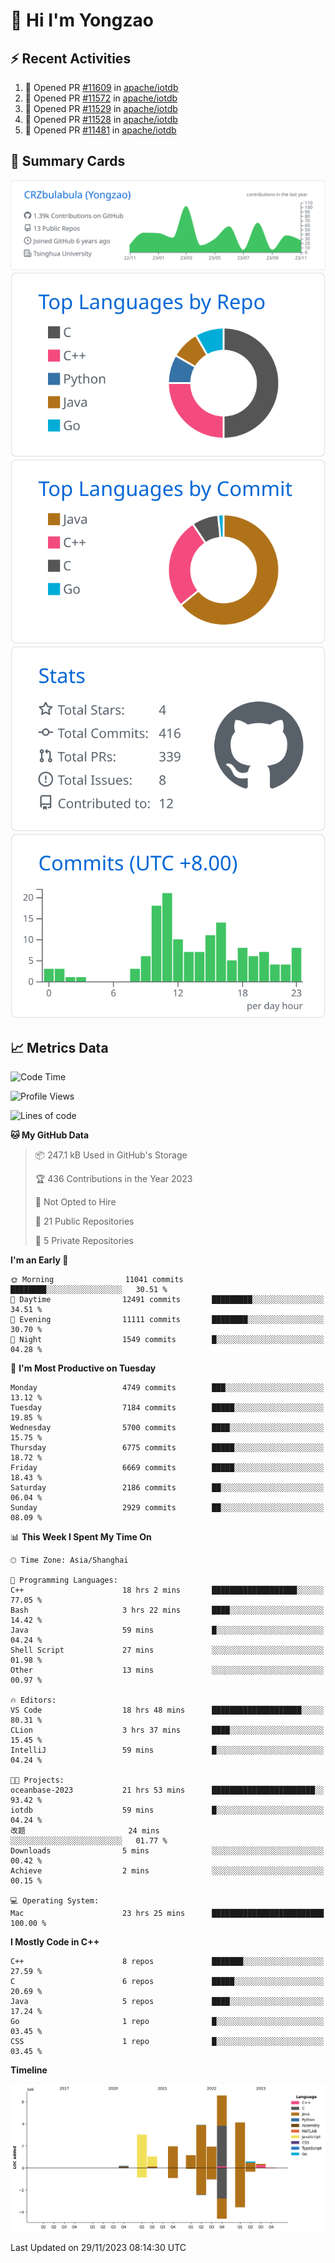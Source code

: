 # 👋 Hi I'm Yongzao

## ⚡ Recent Activities
<!--START_SECTION:activity-->
1. 💪 Opened PR [#11609](https://github.com/apache/iotdb/pull/11609) in [apache/iotdb](https://github.com/apache/iotdb)
2. 💪 Opened PR [#11572](https://github.com/apache/iotdb/pull/11572) in [apache/iotdb](https://github.com/apache/iotdb)
3. 💪 Opened PR [#11529](https://github.com/apache/iotdb/pull/11529) in [apache/iotdb](https://github.com/apache/iotdb)
4. 💪 Opened PR [#11528](https://github.com/apache/iotdb/pull/11528) in [apache/iotdb](https://github.com/apache/iotdb)
5. 💪 Opened PR [#11481](https://github.com/apache/iotdb/pull/11481) in [apache/iotdb](https://github.com/apache/iotdb)
<!--END_SECTION:activity-->

## 🎑 Summary Cards

[![](https://raw.githubusercontent.com/CRZbulabula/CRZbulabula/main/profile-summary-card-output/github/0-profile-details.svg)](https://github.com/vn7n24fzkq/github-profile-summary-cards)
[![](https://raw.githubusercontent.com/CRZbulabula/CRZbulabula/main/profile-summary-card-output/github/1-repos-per-language.svg)](https://github.com/vn7n24fzkq/github-profile-summary-cards) [![](https://raw.githubusercontent.com/CRZbulabula/CRZbulabula/main/profile-summary-card-output/github/2-most-commit-language.svg)](https://github.com/vn7n24fzkq/github-profile-summary-cards)
[![](https://raw.githubusercontent.com/CRZbulabula/CRZbulabula/main/profile-summary-card-output/github/3-stats.svg)](https://github.com/vn7n24fzkq/github-profile-summary-cards) [![](https://raw.githubusercontent.com/CRZbulabula/CRZbulabula/main/profile-summary-card-output/github/4-productive-time.svg)](https://github.com/vn7n24fzkq/github-profile-summary-cards)

## 📈 Metrics Data

<!--START_SECTION:waka-->
![Code Time](http://img.shields.io/badge/Code%20Time-496%20hrs%201%20min-blue)

![Profile Views](http://img.shields.io/badge/Profile%20Views-2-blue)

![Lines of code](https://img.shields.io/badge/From%20Hello%20World%20I%27ve%20Written-24.8%20million%20lines%20of%20code-blue)

**🐱 My GitHub Data** 

> 📦 247.1 kB Used in GitHub's Storage 
 > 
> 🏆 436 Contributions in the Year 2023
 > 
> 🚫 Not Opted to Hire
 > 
> 📜 21 Public Repositories 
 > 
> 🔑 5 Private Repositories 
 > 
**I'm an Early 🐤** 

```text
🌞 Morning                11041 commits       ████████░░░░░░░░░░░░░░░░░   30.51 % 
🌆 Daytime                12491 commits       █████████░░░░░░░░░░░░░░░░   34.51 % 
🌃 Evening                11111 commits       ████████░░░░░░░░░░░░░░░░░   30.70 % 
🌙 Night                  1549 commits        █░░░░░░░░░░░░░░░░░░░░░░░░   04.28 % 
```
📅 **I'm Most Productive on Tuesday** 

```text
Monday                   4749 commits        ███░░░░░░░░░░░░░░░░░░░░░░   13.12 % 
Tuesday                  7184 commits        █████░░░░░░░░░░░░░░░░░░░░   19.85 % 
Wednesday                5700 commits        ████░░░░░░░░░░░░░░░░░░░░░   15.75 % 
Thursday                 6775 commits        █████░░░░░░░░░░░░░░░░░░░░   18.72 % 
Friday                   6669 commits        █████░░░░░░░░░░░░░░░░░░░░   18.43 % 
Saturday                 2186 commits        ██░░░░░░░░░░░░░░░░░░░░░░░   06.04 % 
Sunday                   2929 commits        ██░░░░░░░░░░░░░░░░░░░░░░░   08.09 % 
```


📊 **This Week I Spent My Time On** 

```text
🕑︎ Time Zone: Asia/Shanghai

💬 Programming Languages: 
C++                      18 hrs 2 mins       ███████████████████░░░░░░   77.05 % 
Bash                     3 hrs 22 mins       ████░░░░░░░░░░░░░░░░░░░░░   14.42 % 
Java                     59 mins             █░░░░░░░░░░░░░░░░░░░░░░░░   04.24 % 
Shell Script             27 mins             ░░░░░░░░░░░░░░░░░░░░░░░░░   01.98 % 
Other                    13 mins             ░░░░░░░░░░░░░░░░░░░░░░░░░   00.97 % 

🔥 Editors: 
VS Code                  18 hrs 48 mins      ████████████████████░░░░░   80.31 % 
CLion                    3 hrs 37 mins       ████░░░░░░░░░░░░░░░░░░░░░   15.45 % 
IntelliJ                 59 mins             █░░░░░░░░░░░░░░░░░░░░░░░░   04.24 % 

🐱‍💻 Projects: 
oceanbase-2023           21 hrs 53 mins      ███████████████████████░░   93.42 % 
iotdb                    59 mins             █░░░░░░░░░░░░░░░░░░░░░░░░   04.24 % 
改题                       24 mins             ░░░░░░░░░░░░░░░░░░░░░░░░░   01.77 % 
Downloads                5 mins              ░░░░░░░░░░░░░░░░░░░░░░░░░   00.42 % 
Achieve                  2 mins              ░░░░░░░░░░░░░░░░░░░░░░░░░   00.15 % 

💻 Operating System: 
Mac                      23 hrs 25 mins      █████████████████████████   100.00 % 
```

**I Mostly Code in C++** 

```text
C++                      8 repos             ███████░░░░░░░░░░░░░░░░░░   27.59 % 
C                        6 repos             █████░░░░░░░░░░░░░░░░░░░░   20.69 % 
Java                     5 repos             ████░░░░░░░░░░░░░░░░░░░░░   17.24 % 
Go                       1 repo              █░░░░░░░░░░░░░░░░░░░░░░░░   03.45 % 
CSS                      1 repo              █░░░░░░░░░░░░░░░░░░░░░░░░   03.45 % 
```



**Timeline**

![Lines of Code chart](https://raw.githubusercontent.com/CRZbulabula/CRZbulabula/main/assets/bar_graph.png)


 Last Updated on 29/11/2023 08:14:30 UTC
<!--END_SECTION:waka-->

